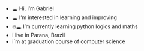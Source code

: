 - 🕳 Hi, I’m Gabriel 
- 🕳 I’m interested in learning and improving
- 🔥🕳 I’m currently learning python logics and maths
- i live in Parana, Brazil
- i´m at graduation course of computer science

